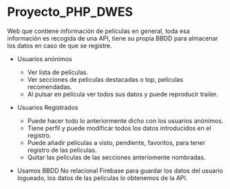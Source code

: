 # Proyecto_PHP_DWES
Web que contiene información de películas en general, toda esa información es recogida de una API, tiene su propia BBDD para almacenar los datos en caso de que se registre.

- Usuarios anónimos
	- Ver lista de películas.
  	- Ver secciones de peliculas destacadas o top, películas recomendadas.
  	- Al pulsar en película ver todos sus datos y puede reproducir trailer.
	
- Usuarios Registrados
  	- Puede hacer todo lo anteriormente dicho con los usuarios anónimos.
  	- Tiene perfil y puede modificar todos los datos introducidos en el registro.
  	- Puede añadir películas a visto, pendiente, favoritos, para tener registro de las películas.
  	- Quitar las películas de las secciones anteriomente nombradas.
  
- Usamos BBDD No relacional Firebase para guardar los datos del usuario logueado, los datos de las películas lo obtenemos de la API.
